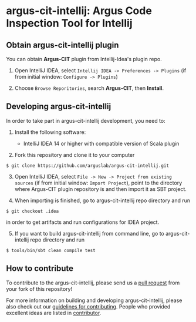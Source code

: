 # argus-cit-intellij: Argus Code Inspection Tool for Intellij

## Obtain argus-cit-intellij plugin

You can obtain **Argus-CIT** plugin from Intellij-Idea's plugin repo.

1. Open IntelliJ IDEA, select `Intellij IDEA -> Preferences -> Plugins`
(if from initial window: `Configure -> Plugins`)

2. Choose `Browse Reporitories`, search **Argus-CIT**, then **Install**.


## Developing argus-cit-intellij

In order to take part in argus-cit-intellij development, you need to:

1. Install the following software:
    - IntelliJ IDEA 14 or higher with compatible version of Scala plugin

2. Fork this repository and clone it to your computer

  ```
  $ git clone https://github.com/arguslab/argus-cit-intellij.git
  ```

3. Open IntelliJ IDEA, select `File -> New -> Project from existing sources`
(if from initial window: `Import Project`), point to
the directory where Argus-CIT plugin repository is and then import it as SBT project.

4. When importing is finished, go to argus-cit-intellij repo directory and run

  ```
  $ git checkout .idea
  ```

  in order to get artifacts and run configurations for IDEA project.
  
5. If you want to build argus-cit-intellij from command line, go to argus-cit-intellij repo directory and run

  ```
  $ tools/bin/sbt clean compile test
  ```

## How to contribute

To contribute to the argus-cit-intellij, please send us a [pull request](https://help.github.com/articles/using-pull-requests/#fork--pull) from your fork of this repository!

For more information on building and developing argus-cit-intellij, please also check out our [guidelines for contributing](CONTRIBUTING.md). People who provided excellent ideas are listed in [contributor](CONTRIBUTOR.md).
